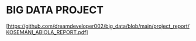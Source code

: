 # BIG DATA PROJECT

[https://github.com/dreamdeveloper002/big_data/blob/main/project_report/KOSEMANI_ABIOLA_REPORT.pdf]